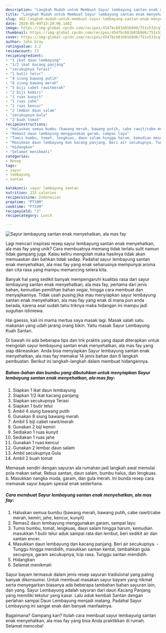 ```yaml
---
description: "Langkah Mudah untuk Membuat Sayur lembayung santan enak menyehatkan, ala mas fay yang Lezat Sekali"
title: "Langkah Mudah untuk Membuat Sayur lembayung santan enak menyehatkan, ala mas fay yang Lezat Sekali"
slug: 482-langkah-mudah-untuk-membuat-sayur-lembayung-santan-enak-menyehatkan-ala-mas-fay-yang-lezat-sekali
date: 2020-05-09T13:29:06.140Z
image: https://img-global.cpcdn.com/recipes/4547bc681b01b9d6/751x532cq70/sayur-lembayung-santan-enak-menyehatkan-ala-mas-fay-foto-resep-utama.jpg
thumbnail: https://img-global.cpcdn.com/recipes/4547bc681b01b9d6/751x532cq70/sayur-lembayung-santan-enak-menyehatkan-ala-mas-fay-foto-resep-utama.jpg
cover: https://img-global.cpcdn.com/recipes/4547bc681b01b9d6/751x532cq70/sayur-lembayung-santan-enak-menyehatkan-ala-mas-fay-foto-resep-utama.jpg
author: John Gray
ratingvalue: 3.2
reviewcount: 13
recipeingredient:
- "1 ikat daun lembayung"
- "1/2 ikat kacang panjang"
- "secukupnya Terasi"
- "1 butir telur"
- "4 siung bawang putih"
- "8 siung bawang merah"
- "5 biji cabet rawitmerah"
- "2 biji kemiri"
- "1 ruas kunyit"
- "1 ruas jahe"
- "1 ruas kencur"
- "2 lembar daun salam"
- "secukupnya Gula"
- "2 buah tomat"
recipeinstructions:
- "Haluskan semua bumbu (bawang merah, bawang putih, cabe rawit/cabe merah, kemiri, jahe, kencur, kunyit)"
- "Remas2 daun lembayung menggunakan garam, sampai layu"
- "Tumis bumbu, tomat, lengkuas, daun salam hingga harum, kemudian masukkan 1 butir telur aduk sampai rata dan lembut, beri sedikit air dan santan encer."
- "Masukkan daun lembayung dan kacang panjang. Beri air secukupnya. Tunggu hingga mendidih, masukkan santan kental, tambahkan gula secupnya, garam secukupnya, Icip rasa. Tunggu santan mendidih."
- "Hidangkan"
- "Selamat menikmati"
categories:
- Resep
tags:
- sayur
- lembayung
- santan

katakunci: sayur lembayung santan 
nutrition: 233 calories
recipecuisine: Indonesian
preptime: "PT10M"
cooktime: "PT33M"
recipeyield: "3"
recipecategory: Lunch

---
```



![Sayur lembayung santan enak menyehatkan, ala mas fay](https://img-global.cpcdn.com/recipes/4547bc681b01b9d6/751x532cq70/sayur-lembayung-santan-enak-menyehatkan-ala-mas-fay-foto-resep-utama.jpg)

Lagi mencari inspirasi resep sayur lembayung santan enak menyehatkan, ala mas fay yang unik? Cara membuatnya memang tidak terlalu sulit namun tidak gampang juga. Kalau keliru mengolah maka hasilnya tidak akan memuaskan dan bahkan tidak sedap. Padahal sayur lembayung santan enak menyehatkan, ala mas fay yang enak seharusnya mempunyai aroma dan cita rasa yang mampu memancing selera kita.

Banyak hal yang sedikit banyak mempengaruhi kualitas rasa dari sayur lembayung santan enak menyehatkan, ala mas fay, pertama dari jenis bahan, kemudian pemilihan bahan segar, hingga cara membuat dan menyajikannya. Tidak usah pusing jika mau menyiapkan sayur lembayung santan enak menyehatkan, ala mas fay yang enak di mana pun anda berada, karena asal sudah tahu triknya maka hidangan ini mampu jadi suguhan istimewa.

Hai gaesss, kali ini mama mertua saya masak lagi. Masak salah satu makanan yang udah jarang orang bikin. Yaitu masak Sayur Lembayung Kuah Santan.


Di bawah ini ada beberapa tips dan trik praktis yang dapat diterapkan untuk mengolah sayur lembayung santan enak menyehatkan, ala mas fay yang siap dikreasikan. Anda bisa menyiapkan Sayur lembayung santan enak menyehatkan, ala mas fay memakai 14 jenis bahan dan 6 langkah pembuatan. Berikut ini langkah-langkah dalam membuat hidangannya.

<!--inarticleads1-->

##### Bahan-bahan dan bumbu yang dibutuhkan untuk menyiapkan Sayur lembayung santan enak menyehatkan, ala mas fay:

1. Siapkan 1 ikat daun lembayung
1. Siapkan 1/2 ikat kacang panjang
1. Siapkan secukupnya Terasi
1. Siapkan 1 butir telur
1. Ambil 4 siung bawang putih
1. Gunakan 8 siung bawang merah
1. Ambil 5 biji cabet rawit/merah
1. Gunakan 2 biji kemiri
1. Sediakan 1 ruas kunyit
1. Sediakan 1 ruas jahe
1. Gunakan 1 ruas kencur
1. Gunakan 2 lembar daun salam
1. Ambil secukupnya Gula
1. Ambil 2 buah tomat


Memasak sendiri dengan sayuran ala rumahan jadi langkah awal memulai pola makan sehat. Rebus santan, daun salam, bumbu halus, dan lengkuas. b. Masukkan nangka muda, garam, dan gula merah. Ini bunda resep cara memasak sayur bayam spesial enak sederhana. 

<!--inarticleads2-->

##### Cara membuat Sayur lembayung santan enak menyehatkan, ala mas fay:

1. Haluskan semua bumbu (bawang merah, bawang putih, cabe rawit/cabe merah, kemiri, jahe, kencur, kunyit)
1. Remas2 daun lembayung menggunakan garam, sampai layu
1. Tumis bumbu, tomat, lengkuas, daun salam hingga harum, kemudian masukkan 1 butir telur aduk sampai rata dan lembut, beri sedikit air dan santan encer.
1. Masukkan daun lembayung dan kacang panjang. Beri air secukupnya. - Tunggu hingga mendidih, masukkan santan kental, tambahkan gula secupnya, garam secukupnya, Icip rasa. Tunggu santan mendidih.
1. Hidangkan
1. Selamat menikmati


Sayur bayam termasuk dalam jenis resep sayuran tradisional yang paling banyak dikonsumsi. Untuk membuat masakan sayur bayam yang nikmat serta menyegarkan biasanya ada beberapa tambahan bahan sayuran lain, dan yang. Sayur Lembayung adalah sayuran dari daun Kacang Panjang yang memiliki tekstur yang kasar. Lalu aduk kembali Santan dengan perlahan sampai Daun Lembayung menjadi matang. Padahal Sayur Lembayung ini sangat enak dan banyak manfaatnya. 

Bagaimana? Gampang kan? Itulah cara membuat sayur lembayung santan enak menyehatkan, ala mas fay yang bisa Anda praktikkan di rumah. Selamat mencoba!
